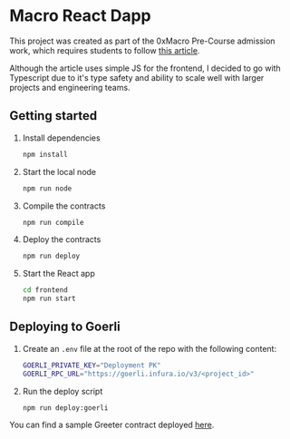 # Macro React Dapp
This project was created as part of the 0xMacro Pre-Course admission work, which requires students to follow [this article](https://dev.to/dabit3/the-complete-guide-to-full-stack-ethereum-development-3j13). 

Although the article uses simple JS for the frontend, I decided to go with Typescript due to it's type safety and ability to scale well with larger projects and engineering teams.

## Getting started

1. Install dependencies

    ```bash
    npm install
    ```

2. Start the local node

    ```bash
    npm run node
    ```

3. Compile the contracts
    
    ```bash
    npm run compile
    ```

4. Deploy the contracts

    ```bash
    npm run deploy
    ```

5. Start the React app
    
    ```bash
    cd frontend
    npm run start
    ```

## Deploying to Goerli
1. Create an `.env` file at the root of the repo with the following content:

    ```bash
    GOERLI_PRIVATE_KEY="Deployment PK"
    GOERLI_RPC_URL="https://goerli.infura.io/v3/<project_id>"
    ```
2. Run the deploy script

    ```bash
    npm run deploy:goerli
    ```

You can find a sample Greeter contract deployed [here](https://goerli.etherscan.io/address/0x3aF4a1Cc4117628CBb5dcA07df5F6BDBf7F72E04#code).